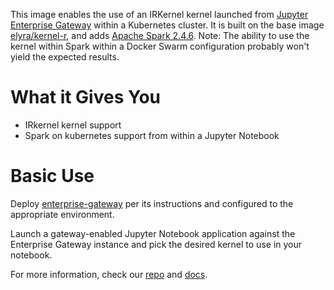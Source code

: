 This image enables the use of an IRKernel kernel launched from [Jupyter Enterprise Gateway](https://jupyter-enterprise-gateway.readthedocs.io/en/latest/) within a Kubernetes cluster.  It is built on the base image [elyra/kernel-r](https://hub.docker.com/r/elyra/kernel-r/), and adds [Apache Spark 2.4.6](https://spark.apache.org/docs/2.4.6/).  Note: The ability to use the kernel within Spark within a Docker Swarm configuration probably won't yield the expected results.

# What it Gives You
* IRkernel kernel support 
* Spark on kubernetes support from within a Jupyter Notebook

# Basic Use
Deploy [enterprise-gateway](https://hub.docker.com/r/elyra/enterprise-gateway/) per its instructions and configured to the appropriate environment.

Launch a gateway-enabled Jupyter Notebook application against  the Enterprise Gateway instance and pick the desired kernel to use in your notebook.

For more information, check our [repo](https://github.com/jupyter-server/enterprise_gateway) and [docs](https://jupyter-enterprise-gateway.readthedocs.io/en/latest/).
